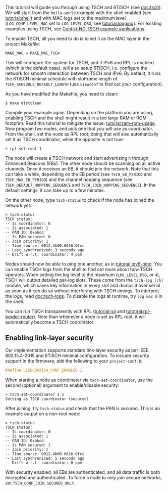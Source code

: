 This tutorial will guide you through using TSCH and 6TiSCH (see [doc:tsch]). We will start from the `hello-world` example with the shell enabled (see [tutorial:shell]) and with MAC logs set to the maximum level (`LOG_CONF_LEVEL_MAC` set to `LOG_LEVEL_DBG`, see [tutorial:logging]). For existing examples using TSCH, see [Contiki-NG TSCH example applications](https://github.com/contiki-ng/contiki-ng/wiki/Documentation:-TSCH-example-applications).

To enable TSCH, all you need to do is to set it as the MAC layer in the project Makefile:
```
MAKE_MAC = MAKE_MAC_TSCH
```

This will configure the system for TSCH, and if IPv6 and RPL is enabled (which is the default case), will also setup 6TiSCH, i.e. configure the network for smooth interaction between TSCH and IPv6. By default, it runs the 6TiSCH minimal schedule with slotframe length of `TSCH_SCHEDULE_DEFAULT_LENGTH` (use `viewconf` to find out your configuration).

As you have modified the Makefile, you need to clean:
```
$ make distclean
```

Compile your example again. Depending on the platform you are using, enabling TSCH and the shell might result in a too large RAM or ROM footprint. Read this tutorial to mitigate the issue: [tutorial:ram-rom-usage]. Now program two nodes, and pick one that you will use as coordinator. From the shell, set the node as RPL root; doing that will also automatically set it as TSCH coordinator, while the opposite is not true:
```
> rpl-set-root 1
```

The node will create a TSCH network and start advertising it through Enhanced Beacons (EBs). The other node should be scanning on all active channels. Once it receives an EB, it should join the network. Note that this can take a while, depending on the EB period (see `TSCH_EB_PERIOD` and `TSCH_MAX_EB_PERIOD`) and the channel hopping sequence (see `TSCH_DEFAULT_HOPPING_SEQUENCE` and `TSCH_JOIN_HOPPING_SEQUENCE`). In the default settings, it can take up to a few minutes.

On the other node, type `tsch-status` to check if the node has joined the network yet:
```
> tsch-status
TSCH status:
-- Is coordinator: 0
-- Is associated: 1
-- PAN ID: 0xabcd
-- Is PAN secured: 0
-- Join priority: 1
-- Time source: 0012.4b00.0616.0fcc
-- Last synchronized: 3 seconds ago
-- Drift w.r.t. coordinator: 4 ppm
```

Nodes should now be able to ping one another, as in [tutorial:ipv6-ping].  You can enable TSCH logs from the shell to find out more about how TSCH operates. When setting the log level to the maximum (`LOG_LEVEL_DBG`, or `4`), TSCH will output detailed per-log slots. These come from the `tsch-log.[ch]` module, which saves key information in every slot and dumps it over serial as soon as it can do so without interfering with TSCH timings. To interpret the logs, read [doc:tsch-logs]. To disable the logs at runtime, try `log mac 0` in the shell.

You can run TSCH transparently with RPL ([tutorial:rpl] and [tutotiral:rpl-border-router]). Note than whenever a node is set as RPL root, it will automatically become a TSCH coordinator.

## Enabling link-layer security

Our implementation supports standard link-layer security as per IEEE 802.15.4-2015 and 6TiSCH minimal configuration. To include security support in the firmware, add the following to your `project-conf.h`:
```c
#define LLSEC802154_CONF_ENABLED 1
```

When starting a node as coordinator via `tsch-set-coordinator`, use the second (optional) argument to enable/disable security:
```
> tsch-set-coordinator 1 1
Setting as TSCH coordinator (secured)
```

After joining, try `tsch-status` and check that the PAN is secured. This is an example output on a non-root node:
```
> tsch-status
TSCH status:
-- Is coordinator: 0
-- Is associated: 1
-- PAN ID: 0xabcd
-- Is PAN secured: 1
-- Join priority: 1
-- Time source: 0012.4b00.0616.0fcc
-- Last synchronized: 5 seconds ago
-- Drift w.r.t. coordinator: 0 ppm
```

With security enabled, all EBs are authenticated, and all data traffic is both encrypted and authenticated. To force a node to only join secure networks, set `TSCH_CONF_JOIN_SECURED_ONLY`.

[doc:tsch]: https://github.com/contiki-ng/contiki-ng/wiki/Documentation:-TSCH-and-6TiSCH
[doc:tsch-logs]: https://github.com/contiki-ng/contiki-ng/wiki/Documentation%3A-TSCH-and-6TiSCH/_edit#per-slot-logging
[tutorial:shell]: https://github.com/contiki-ng/contiki-ng/wiki/Tutorial:-Shell
[tutorial:logging]: https://github.com/contiki-ng/contiki-ng/wiki/Tutorial:-Logging
[tutorial:ipv6-ping]: https://github.com/contiki-ng/contiki-ng/wiki/Tutorial:-IPv6-ping
[tutorial:rpl]: https://github.com/contiki-ng/contiki-ng/wiki/Tutorial:-RPL
[tutotiral:rpl-border-router]: https://github.com/contiki-ng/contiki-ng/wiki/Tutorial:-RPL-border-router
[tutorial:ram-rom-usage]: https://github.com/contiki-ng/contiki-ng/wiki/Tutorial:-RAM-and-ROM-usage
